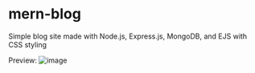# mern-blog
Simple blog site made with Node.js, Express.js, MongoDB, and EJS with CSS styling

Preview:
![image](https://user-images.githubusercontent.com/123865026/228750280-d071307e-f5eb-436e-b278-1e01a99c8573.png)
